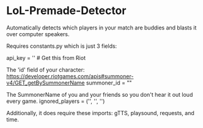 # LoL-Premade-Detector
Automatically detects which players in your match are buddies and blasts it over computer speakers.

Requires constants.py which is just 3 fields: 

api_key = ''  # Get this from Riot

The 'id' field of your character: https://developer.riotgames.com/apis#summoner-v4/GET_getBySummonerName
summoner_id = ""  

The SummonerName of you and your friends so you don't hear it out loud every game. 
ignored_players = ('', '', '')


Additionally, it does require these imports: gTTS, playsound, requests, and time. 
